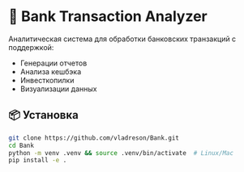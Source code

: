 # 🏦 Bank Transaction Analyzer

Аналитическая система для обработки банковских транзакций с поддержкой:
- Генерации отчетов
- Анализа кешбэка
- Инвесткопилки
- Визуализации данных

## 📦 Установка
```bash
git clone https://github.com/vladreson/Bank.git
cd Bank
python -m venv .venv && source .venv/bin/activate  # Linux/Mac
pip install -e .